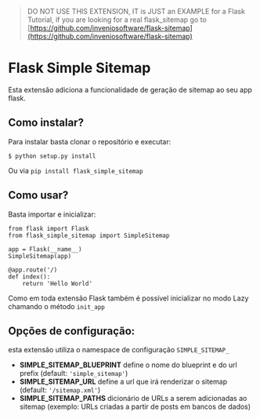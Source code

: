 > DO NOT USE THIS EXTENSION, IT is JUST an EXAMPLE for a Flask Tutorial, if you are looking for a real flask_sitemap go to [https://github.com/inveniosoftware/flask-sitemap](https://github.com/inveniosoftware/flask-sitemap)

# Flask Simple Sitemap

Esta extensão adiciona a funcionalidade de geração de sitemap ao seu app flask.

## Como instalar?

Para instalar basta clonar o repositório e executar:

    $ python setup.py install

Ou via `pip install flask_simple_sitemap`

## Como usar?

Basta importar e inicializar:

    from flask import Flask
    from flask_simple_sitemap import SimpleSitemap

    app = Flask(__name__)
    SimpleSitemap(app)

    @app.route('/)
    def index():
        return 'Hello World'

Como em toda extensão Flask também é possível inicializar no modo Lazy chamando
o método `init_app`

## Opções de configuração:

esta extensão utiliza o namespace de configuração `SIMPLE_SITEMAP_`

- **SIMPLE_SITEMAP_BLUEPRINT** define o nome do blueprint e do url prefix (default: `'simple_sitemap'`)
- **SIMPLE_SITEMAP_URL** define a url que irá renderizar o sitemap (default: `'/sitemap.xml'`)
- **SIMPLE_SITEMAP_PATHS** dicionário de URLs a serem adicionadas ao sitemap (exemplo: URLs criadas a partir de posts em bancos de dados)
